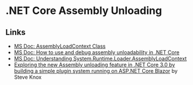# .NET Core Assembly Unloading

## Links

- [MS Doc: AssemblyLoadContext Class](https://docs.microsoft.com/en-us/dotnet/api/system.runtime.loader.assemblyloadcontext)
- [MS Doc: How to use and debug assembly unloadability in .NET Core](https://docs.microsoft.com/en-us/dotnet/standard/assembly/unloadability)
- [MS Doc: Understanding System.Runtime.Loader.AssemblyLoadContext](https://docs.microsoft.com/en-us/dotnet/core/dependency-loading/understanding-assemblyloadcontext)
- [Exploring the new Assembly unloading feature in .NET Core 3.0 by building a simple plugin system running on ASP.NET Core Blazor](https://stevenknox.net/exploring-assembly-unloading-in-net-core-3-0-by-building-a-simple-plugin-architecture/) by Steve Knox
